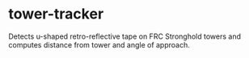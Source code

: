 # tower-tracker
Detects u-shaped retro-reflective tape on FRC Stronghold towers and computes distance from tower and angle of approach.
